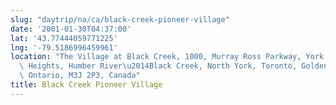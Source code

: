```yaml
---
slug: "daytrip/na/ca/black-creek-pioneer-village"
date: '2001-01-30T04:37:00'
lat: '43.77444059771225'
lng: '-79.5186996459961'
location: "The Village at Black Creek, 1000, Murray Ross Parkway, York University\
  \ Heights, Humber River\u2014Black Creek, North York, Toronto, Golden Horseshoe,\
  \ Ontario, M3J 2P3, Canada"
title: Black Creek Pioneer Village
---
```



